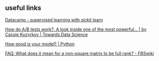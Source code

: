 ## useful links 

[Datacamp - supervised learning with sickit learn](https://www.datacamp.com/courses/supervised-learning-with-scikit-learn)

[How do A/B tests work?. A look inside one of the most powerful… | by Cassie Kozyrkov | Towards Data Science](https://towardsdatascience.com/how-do-a-b-tests-work-996842ce6fc0) 





[How good is your model? | Python](https://campus.datacamp.com/courses/supervised-learning-with-scikit-learn/fine-tuning-your-model?ex=1) 


[FAQ: What does it mean for a non-square matrix to be full rank? - FBSwiki](https://www.cds.caltech.edu/~murray/amwiki/index.php/FAQ:_What_does_it_mean_for_a_non-square_matrix_to_be_full_rank%3F)
